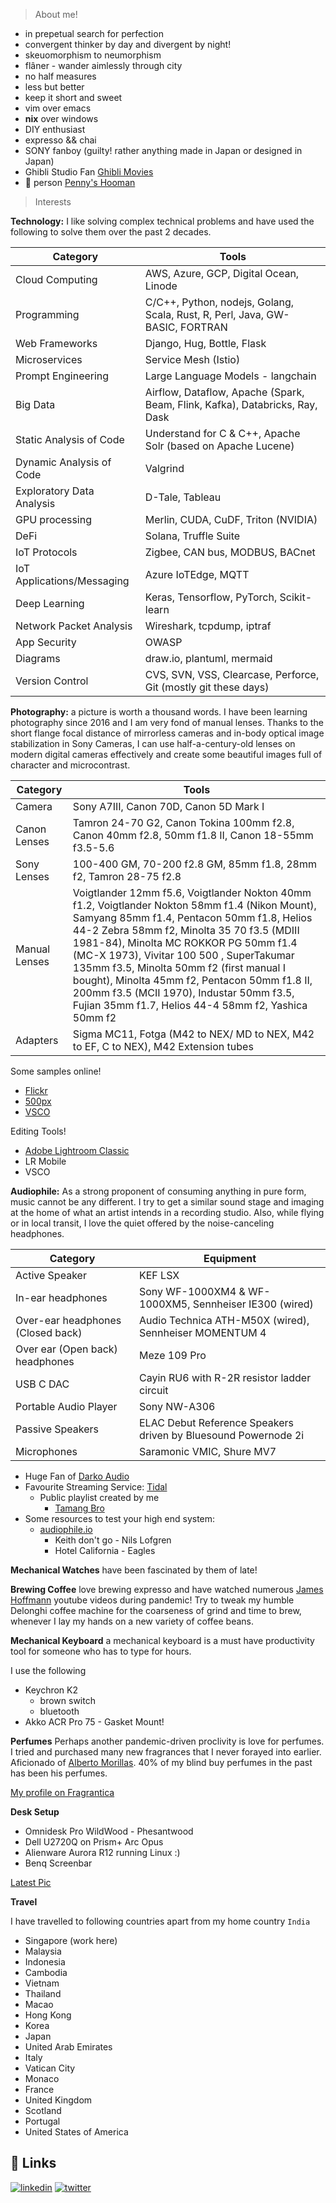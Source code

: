 > About me!

* in prepetual search for perfection
* convergent thinker by day and divergent by night!
* skeuomorphism to neumorphism
* flâner - wander aimlessly through city
* no half measures
* less but better
* keep it short and sweet
* vim over emacs
* **nix** over windows
* DIY enthusiast
* expresso && chai
* SONY fanboy (guilty! rather anything made in Japan or designed in Japan)
* Ghibli Studio Fan [Ghibli Movies](https://www.imdb.com/list/ls561133549/)
* 🐶 person [Penny's Hooman](https://vsco.co/attaboyabhi/media/6455962a32f88f1693000001) 


> Interests

**Technology:** I like solving complex technical problems and have used the following to solve them over the past 2 decades.

|Category| Tools|
|-|-|
|Cloud Computing|AWS, Azure, GCP, Digital Ocean, Linode|
|Programming|C/C++, Python, nodejs, Golang, Scala, Rust, R, Perl, Java, GW-BASIC, FORTRAN|
|Web Frameworks|Django, Hug, Bottle, Flask|
|Microservices|Service Mesh (Istio)|
|Prompt Engineering|Large Language Models - langchain|
|Big Data|Airflow, Dataflow, Apache (Spark, Beam, Flink, Kafka), Databricks, Ray, Dask|
|Static Analysis of Code|Understand for C & C++, Apache Solr (based on Apache Lucene)|
|Dynamic Analysis of Code|Valgrind|
|Exploratory Data Analysis|D-Tale, Tableau|
|GPU processing|Merlin, CUDA, CuDF, Triton (NVIDIA)|
|DeFi|Solana, Truffle Suite|
|IoT Protocols|Zigbee, CAN bus, MODBUS, BACnet|
|IoT Applications/Messaging|Azure IoTEdge, MQTT|
|Deep Learning|Keras, Tensorflow, PyTorch, Scikit-learn|
|Network Packet Analysis|Wireshark, tcpdump, iptraf|
|App Security|OWASP|
|Diagrams|draw.io, plantuml, mermaid |
|Version Control|CVS, SVN, VSS, Clearcase, Perforce, Git (mostly git these days)|

**Photography:** a picture is worth a thousand words. I have been learning photography since 2016 and I am very fond of manual lenses. Thanks to the short flange focal distance of mirrorless cameras and in-body optical image stabilization in Sony Cameras, I can use half-a-century-old lenses on modern digital cameras effectively and create some beautiful images full of character and microcontrast.

|Category| Tools|
|--------|------|
|Camera| Sony A7III, Canon 70D, Canon 5D Mark I|
|Canon Lenses|Tamron 24-70 G2, Canon Tokina 100mm f2.8, Canon 40mm f2.8, 50mm f1.8 II, Canon 18-55mm f3.5-5.6|
|Sony Lenses| 100-400 GM, 70-200 f2.8 GM, 85mm f1.8, 28mm f2, Tamron 28-75 f2.8|
|Manual Lenses|Voigtlander 12mm f5.6, Voigtlander Nokton 40mm f1.2, Voigtlander Nokton 58mm f1.4 (Nikon Mount), Samyang 85mm f1.4, Pentacon 50mm f1.8, Helios 44-2 Zebra  58mm f2, Minolta 35 70 f3.5 (MDIII 1981-84), Minolta MC ROKKOR PG 50mm f1.4 (MC-X 1973), Vivitar 100 500 , SuperTakumar 135mm f3.5, Minolta 50mm f2 (first manual I bought), Minolta 45mm f2, Pentacon 50mm f1.8 II, 200mm f3.5 (MCII 1970), Industar 50mm f3.5, Fujian 35mm f1.7, Helios 44-4 58mm f2, Yashica 50mm f2|
|Adapters|Sigma MC11, Fotga (M42 to NEX/ MD to NEX, M42 to EF, C to NEX), M42 Extension tubes|

Some samples online!

* [Flickr](https://flickr.com/photos/abhishesh-sharma/)
* [500px](https://500px.com/p/AbhisheshSharma)
* [VSCO](https://vsco.co/attaboyabhi/gallery)

Editing Tools!

* [Adobe Lightroom Classic](https://lightroom.adobe.com/)
* LR Mobile
* VSCO


**Audiophile:** As a strong proponent of consuming anything in pure form, music cannot be any different. I try to get a similar sound stage and imaging at the home of what an artist intends in a recording studio. Also, while flying or in local transit, I love the quiet offered by the noise-canceling headphones.

|Category|Equipment|
|--------|---------|
|Active Speaker|KEF LSX|
|In-ear headphones|Sony WF-1000XM4 & WF-1000XM5, Sennheiser IE300 (wired)|
|Over-ear headphones (Closed back)|Audio Technica ATH-M50X (wired), Sennheiser MOMENTUM 4|
|Over ear (Open back) headphones| Meze 109 Pro|
|USB C DAC | Cayin RU6 with R-2R resistor ladder circuit|
|Portable Audio Player| Sony NW-A306|
|Passive Speakers| ELAC Debut Reference Speakers driven by Bluesound Powernode 2i|
|Microphones| Saramonic VMIC, Shure MV7 |

* Huge Fan of [Darko Audio](https://darko.audio/)
* Favourite Streaming Service: [Tidal](tidal)
  * Public playlist created by me
    * [Tamang Bro](https://tidal.com/browse/playlist/8a868f8b-63cf-4dea-9658-ffe4d10a1b9d)
* Some resources to test your high end system:
  * [audiophile.io](https://audiophilemusic.io/portfolio/top-10-samplers-for-test-high-end-system/)
    * Keith don't go - Nils Lofgren
    * Hotel California - Eagles


**Mechanical Watches** have been fascinated by them of late!

**Brewing Coffee** love brewing expresso and have watched numerous [James Hoffmann](https://www.jameshoffmann.co.uk/) youtube videos during pandemic! Try to tweak my humble Delonghi coffee machine for the coarseness of grind and time to brew, whenever I lay my hands on a new variety of coffee beans.

**Mechanical Keyboard** a mechanical keyboard is a must have productivity tool for someone who has to type for hours.

I use the following
* Keychron K2
  * brown switch
  * bluetooth
* Akko ACR Pro 75 - Gasket Mount!

**Perfumes** Perhaps another pandemic-driven proclivity is love for perfumes. I tried and purchased many new fragrances that I never forayed into earlier. Aficionado of [Alberto Morillas](https://www.firmenich.com/fragrance/fine-fragrance/people/alberto-morillas). 40% of my blind buy perfumes in the past has been his perfumes.

[My profile on Fragrantica](https://www.fragrantica.com/member/1459421)

**Desk Setup**

* Omnidesk Pro WildWood - Phesantwood
* Dell U2720Q on Prism+ Arc Opus
* Alienware Aurora R12 running Linux :)
* Benq Screenbar

[Latest Pic](https://vsco.co/attaboyabhi/media/646442ae32f88f14ad000001)

**Travel**

I have travelled to following countries apart from my home country `India`
* Singapore (work here)
* Malaysia
* Indonesia
* Cambodia
* Vietnam
* Thailand
* Macao
* Hong Kong
* Korea
* Japan
* United Arab Emirates
* Italy
* Vatican City 
* Monaco
* France
* United Kingdom 
* Scotland
* Portugal
* United States of America


## 🔗 Links

[![linkedin](https://img.shields.io/badge/linkedin-0A66C2?style=for-the-badge&logo=linkedin&logoColor=white)](https://www.linkedin.com/in/abhishesh)
[![twitter](https://img.shields.io/badge/twitter-1DA1F2?style=for-the-badge&logo=twitter&logoColor=white)](https://twitter.com/abhishesh)

